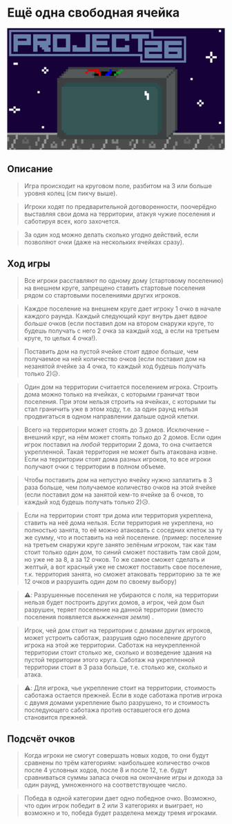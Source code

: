 # Ещё одна свободная ячейка

![map](https://github.com/makar-kashin/project-26/blob/main/intro.png?raw=true)

## Описание
> Игра происходит на круговом поле, разбитом на 3 или больше уровня колец (см пикчу выше).

> Игроки ходят по предварительной договоренности, поочерёдно выставляя свои дома на территории, атакуя чужие поселения и саботируя всех, кого захочется.

> За один ход можно делать сколько угодно действий, если позволяют очки (даже на нескольких ячейках сразу).

## Ход игры
> Все игроки расставляют по одному дому (стартовому поселению) на внешнем круге, запрещено ставить стартовые поселения рядом со стартовыми поселениями других игроков.

> Каждое поселение на внешнем круге дает игроку 1 очко в начале каждого раунда. Каждый следующий круг внутрь дает *вдвое больше* очков (если поставил дом на втором снаружи круге, то будешь получать с него 2 очка за каждый ход, а если на третьем круге, то целых 4 очка!).

> Поставить дом на пустой ячейке стоит *вдвое больше*, чем получаемое на ней количество очков (если поставил дом на незанятой ячейке за 4 очка, то каждый ход будешь получать только 2)😥.

> Один дом на территории считается поселением игрока. Строить дома можно только на ячейках, с которыми граничат твои поселения. При этом нельзя строить на ячейках, с которыми ты стал граничить уже в этом ходу, т.е. за один раунд нельзя продвигаться в одном направлении дальше одной клетки.

> Всего на территории может стоять до 3 домов. Исключение – внешний круг, на нём может стоять только до 2 домов. Если один игрок поставил на *любой* территории 2 дома, то она считается укрепленной. Такая территория не может быть атакована извне. Если на территории стоят дома разных игроков, то все игроки получают очки с территории в полном объеме.

> Чтобы поставить дом на непустую ячейку нужно заплатить в 3 раза больше, чем получаемое количество очков на этой ячейке (если поставил дом на занятой кем-то ячейке за 6 очков, то каждый ход будешь получать только 2)😥.

> Если на территории стоят три дома или территория укреплена, ставить на неё дома нельзя. Если территория не укреплена, но полностью занята, то её можно атаковать с соседних клеток за ту же сумму, что и поставить на ней поселение. (пример: поселение на третьем снаружи круге занято зелёным игроком, так как там стоит только один дом, то синий сможет поставить там свой дом, но уже не за 8, а за 12 очков. То же самое сможет сделать и желтый, а вот красный уже не сможет поставить свое поселение, т.к. территория занята, но сможет атаковать территорию за те же 12 очков и разрушить один дом по своему выбору)

> ⚠️: Разрушенные поселения не убираются с поля, на территории нельзя будет построить других домов, а игрок, чей дом был разрушен, теряет поселение на данной территории (вместо поселения появляется *выжженная земля*) .

> Игрок, чей дом стоит на территории с домами других игроков, может устроить саботаж, разрушив одно поселение другого игрока на этой же территории. Саботаж на неукрепленной территории стоит столько же, сколько и возведение здания на пустой территории этого круга. Саботаж на укрепленной территории стоит в 3 раза больше, т.е. столько же, сколько и атака.

> ⚠️: Для игрока, чье укрепление стоит на территории, стоимость саботажа остается прежней. Если в ходе саботажа против игрока с двумя домами укрепление было разрушено, то и стоимость последующего саботажа против оставшегося его дома становится прежней.


## Подсчёт очков
> Когда игроки не смогут совершать новых ходов, то они будут сравнены по трём категориям: наибольшее количество очков после 4 условных ходов, после 8 и после 12, т.е. будут сравниваться суммы запаса очков на окончание игры и дохода за один раунд, умноженного на соответствующее число.

> Победа в одной категории дает одно победное очко. Возможно, что один игрок победит в 2 или 3 категориях и выиграет, но возможно и то, победа будет разделена между тремя игроками.
